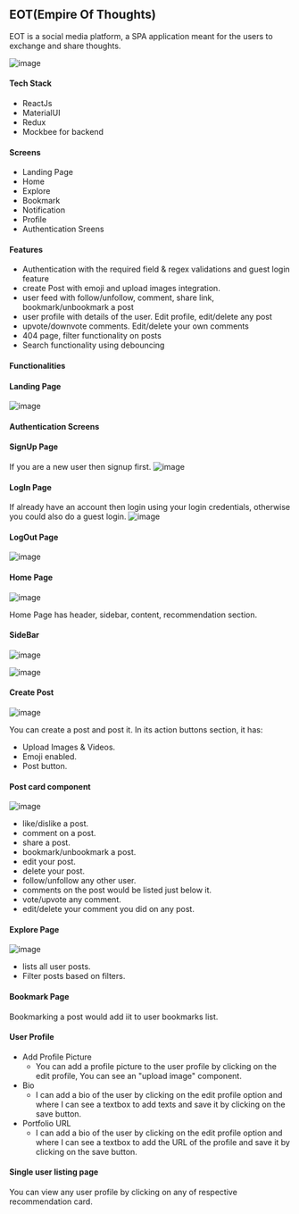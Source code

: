 ## EOT(Empire Of Thoughts)

EOT is a social media platform, a SPA application meant for the users to exchange and share thoughts.

![image](https://user-images.githubusercontent.com/82696858/183963162-2679be22-260d-4466-aed1-10ea6eebfa37.png)

#### Tech Stack
* ReactJs
* MaterialUI
* Redux
* Mockbee for backend

#### Screens
- Landing Page
- Home
- Explore
- Bookmark
- Notification
- Profile
- Authentication Sreens

#### Features
- Authentication with the required field & regex validations and guest login feature
- create Post with emoji and upload images integration.
- user feed with follow/unfollow, comment, share link, bookmark/unbookmark a post
- user profile with details of the user. Edit profile, edit/delete any post
- upvote/downvote comments. Edit/delete your own comments
- 404 page, filter functionality on posts
- Search functionality using debouncing

#### Functionalities
#### Landing Page
![image](https://user-images.githubusercontent.com/82696858/183966138-c43dece9-f72c-42ac-9ff3-fa40b149f434.png)

#### Authentication Screens
#### SignUp Page
If you are a new user then signup first.
![image](https://user-images.githubusercontent.com/82696858/183966526-695e6997-6591-4eaa-b724-d9c1730db95f.png)

#### LogIn Page
If already have an account then login using your login credentials, otherwise you could also do a guest login.
![image](https://user-images.githubusercontent.com/82696858/183970083-3eab3f4c-3cb6-4b8c-82ea-f637976e053e.png)

#### LogOut Page
![image](https://user-images.githubusercontent.com/82696858/183971345-bcd0fe7c-5686-439f-b318-b329a177cdf9.png)

#### Home Page
![image](https://user-images.githubusercontent.com/82696858/183971632-98f49434-e460-4ae5-9d56-fb62c723d3db.png)

Home Page has header, sidebar, content, recommendation section.

#### SideBar
![image](https://user-images.githubusercontent.com/82696858/183972406-7249ab2d-0356-401b-8c8b-d81c72ec1e83.png)

![image](https://user-images.githubusercontent.com/82696858/183972552-fc989a9e-4157-468c-bbcf-629909a8f350.png)

#### Create Post
![image](https://user-images.githubusercontent.com/82696858/183972732-fe8cb6d3-fd28-421f-b526-dd438e4f2f55.png)

You can create a post and post it.
In its action buttons section, it has:
- Upload Images & Videos.
- Emoji enabled.
- Post button.

#### Post card component
![image](https://user-images.githubusercontent.com/82696858/183973978-b7a052da-af7f-481e-9213-2a5c4be61569.png)
- like/dislike a post.
- comment on a post.
- share a post.
- bookmark/unbookmark a post.
- edit your post.
- delete your post.
- follow/unfollow any other user.
- comments on the post would be listed just below it.
- vote/upvote any comment.
- edit/delete your comment you did on any post.

#### Explore Page
![image](https://user-images.githubusercontent.com/82696858/183975056-0f540e6b-9007-4a36-84ea-e96040d1c271.png)

- lists all user posts.
- Filter posts based on filters.

#### Bookmark Page
Bookmarking a post would add iit to user bookmarks list.

#### User Profile
- Add Profile Picture
  - You can add a profile picture to the user profile by clicking on the edit profile, You can see an "upload image" component.
- Bio
  - I can add a bio of the user by clicking on the edit profile option and where I can see a textbox to add texts and save it by clicking on the save button.
- Portfolio URL
  - I can add a bio of the user by clicking on the edit profile option and where I can see a textbox to add the URL of the profile and save it by clicking on the save button.
  
#### Single user listing page
You can view any user profile by clicking on any of respective recommendation card.

